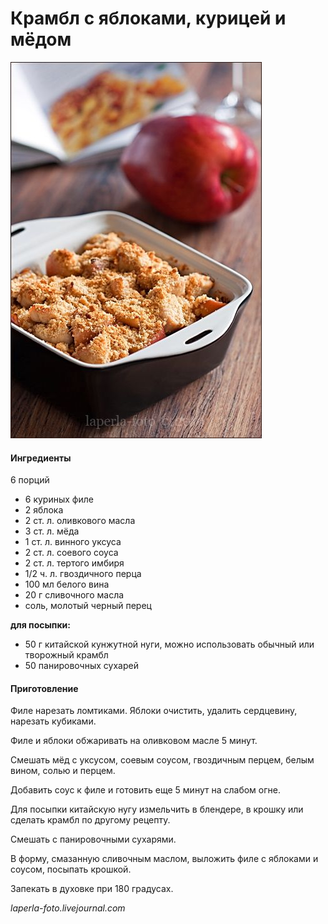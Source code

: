 ﻿---
image: ../pics/crumble-apple-chicken.jpg
---
# Крамбл с яблоками, курицей и мёдом

![Крамбл с яблоками, курицей и мёдом](../pics/crumble-apple-chicken.jpg)

#### Ингредиенты

6 порций

* 6 куриных филе
* 2 яблока
* 2 ст. л. оливкового масла
* 3 ст. л. мёда
* 1 ст. л. винного уксуса
* 2 ст. л. соевого соуса
* 2 ст. л. тертого имбиря
* 1/2 ч. л. гвоздичного перца
* 100 мл белого вина
* 20 г сливочного масла
* соль, молотый черный перец

**для посыпки:**

* 50 г китайской кунжутной нуги, можно использовать обычный или творожный крамбл
* 50 панировочных сухарей

#### Приготовление

Филе нарезать ломтиками. Яблоки очистить, удалить сердцевину, нарезать кубиками.

Филе и яблоки обжаривать на оливковом масле 5 минут.

Смешать мёд с уксусом, соевым соусом, гвоздичным перцем, белым вином, солью и перцем.

Добавить соус к филе и готовить еще 5 минут на слабом огне.

Для посыпки китайскую нугу измельчить в блендере, в крошку или сделать крамбл по другому рецепту.

Смешать с панировочными сухарями.

В форму, смазанную сливочным маслом, выложить филе с яблоками и соусом, посыпать крошкой.

Запекать в духовке при 180 градусах.

*laperla-foto.livejournal.com*
